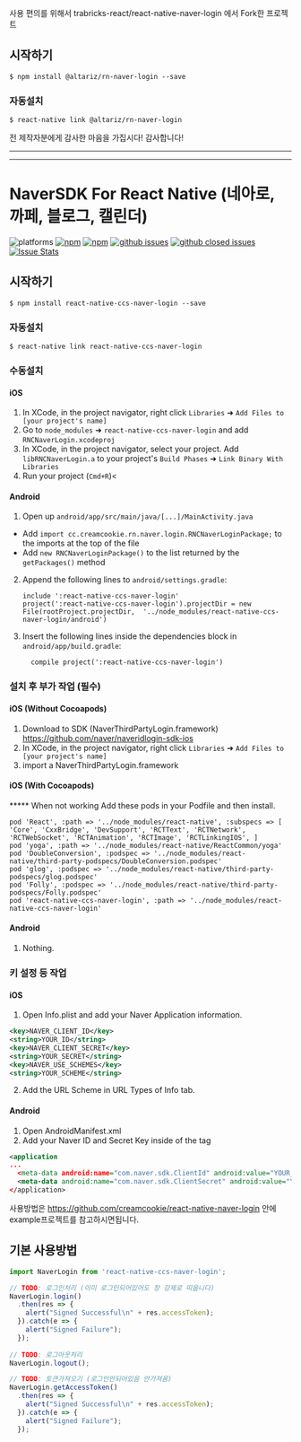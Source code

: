 사용 편의를 위해서 trabricks-react/react-native-naver-login 에서 Fork한 프로젝트 


## 시작하기

`$ npm install @altariz/rn-naver-login --save`

### 자동설치

`$ react-native link @altariz/rn-naver-login`


전 제작자분에게 감사한 마음을 가집시다!
감사합니다!

---
----


# NaverSDK For React Native  (네아로, 까페, 블로그, 캘린더)

![platforms](https://img.shields.io/badge/platforms-Android%20%7C%20iOS-brightgreen.svg?style=flat-square&colorB=191A17)
[![npm](https://img.shields.io/npm/v/react-native-ccs-naver-login.svg?style=flat-square)](https://www.npmjs.com/package/react-native-ccs-naver-login)
[![npm](https://img.shields.io/npm/dm/react-native-ccs-naver-login.svg?style=flat-square&colorB=007ec6)](https://www.npmjs.com/package/react-native-ccs-naver-login)
[![github issues](https://img.shields.io/github/issues/creamcookie/react-native-naver-login.svg?style=flat-square)](https://github.com/creamcookie/react-native-naver-login/issues)
[![github closed issues](https://img.shields.io/github/issues-closed/creamcookie/react-native-naver-login.svg?style=flat-square&colorB=44cc11)](https://github.com/creamcookie/react-native-naver-login/issues?q=is%3Aissue+is%3Aclosed)
[![Issue Stats](https://img.shields.io/issuestats/i/github/creamcookie/react-native-naver-login.svg?style=flat-square&colorB=44cc11)](http://github.com/creamcookie/react-native-naver-login/issues)

## 시작하기

`$ npm install react-native-ccs-naver-login --save`

### 자동설치

`$ react-native link react-native-ccs-naver-login`


### 수동설치

#### iOS

1. In XCode, in the project navigator, right click `Libraries` ➜ `Add Files to [your project's name]`
2. Go to `node_modules` ➜ `react-native-ccs-naver-login` and add `RNCNaverLogin.xcodeproj`
3. In XCode, in the project navigator, select your project. Add `libRNCNaverLogin.a` to your project's `Build Phases` ➜ `Link Binary With Libraries`
4. Run your project (`Cmd+R`)<

#### Android

1. Open up `android/app/src/main/java/[...]/MainActivity.java`
  - Add `import cc.creamcookie.rn.naver.login.RNCNaverLoginPackage;` to the imports at the top of the file
  - Add `new RNCNaverLoginPackage()` to the list returned by the `getPackages()` method
2. Append the following lines to `android/settings.gradle`:
  	```
  	include ':react-native-ccs-naver-login'
  	project(':react-native-ccs-naver-login').projectDir = new File(rootProject.projectDir, 	'../node_modules/react-native-ccs-naver-login/android')
  	```
3. Insert the following lines inside the dependencies block in `android/app/build.gradle`:
  	```
      compile project(':react-native-ccs-naver-login')
  	```
    


### 설치 후 부가 작업 (필수)

#### iOS (Without Cocoapods)

1. Download to SDK (NaverThirdPartyLogin.framework)
   https://github.com/naver/naveridlogin-sdk-ios
2. In XCode, in the project navigator, right click `Libraries` ➜ `Add Files to [your project's name]`
3. import a NaverThirdPartyLogin.framework

#### iOS (With Cocoapods)

***** When not working
Add these pods in your Podfile and then install.

```
pod 'React', :path => '../node_modules/react-native', :subspecs => [ 'Core', 'CxxBridge', 'DevSupport', 'RCTText', 'RCTNetwork', 'RCTWebSocket', 'RCTAnimation', 'RCTImage', 'RCTLinkingIOS', ]
pod 'yoga', :path => '../node_modules/react-native/ReactCommon/yoga'
pod 'DoubleConversion', :podspec => '../node_modules/react-native/third-party-podspecs/DoubleConversion.podspec'
pod 'glog', :podspec => '../node_modules/react-native/third-party-podspecs/glog.podspec'
pod 'Folly', :podspec => '../node_modules/react-native/third-party-podspecs/Folly.podspec'
pod 'react-native-ccs-naver-login', :path => '../node_modules/react-native-ccs-naver-login'
```

#### Android

1. Nothing.



### 키 설정 등 작업

#### iOS
1. Open Info.plist and add your Naver Application information.

```xml
<key>NAVER_CLIENT_ID</key>
<string>YOUR_ID</string>
<key>NAVER_CLIENT_SECRET</key>
<string>YOUR_SECRET</string>
<key>NAVER_USE_SCHEMES</key>
<string>YOUR_SCHEME</string>
```

2. Add the URL Scheme in URL Types of Info tab.

#### Android
1. Open AndroidManifest.xml
2. Add your Naver ID and Secret Key inside of the <application> tag
  
```xml
<application
...
  <meta-data android:name="com.naver.sdk.ClientId" android:value="YOUR_KEY"/> 
  <meta-data android:name="com.naver.sdk.ClientSecret" android:value="YOUR_KEY" /> 
</application>
```

사용방법은 
https://github.com/creamcookie/react-native-naver-login
안에 example프로젝트를 참고하시면됩니다.


## 기본 사용방법
```javascript
import NaverLogin from 'react-native-ccs-naver-login';

// TODO: 로그인처리 (이미 로그인되어있어도 창 강제로 띠웁니다)
NaverLogin.login()
  .then(res => {
    alert("Signed Successful\n" + res.accessToken);
  }).catch(e => {
    alert("Signed Failure");
  });
  
// TODO: 로그아웃처리 
NaverLogin.logout();

// TODO: 토큰가져오기 (로그인안되어있음 안가져옴)
NaverLogin.getAccessToken()
  .then(res => {
    alert("Signed Successful\n" + res.accessToken);
  }).catch(e => {
    alert("Signed Failure");
  });

```
  
